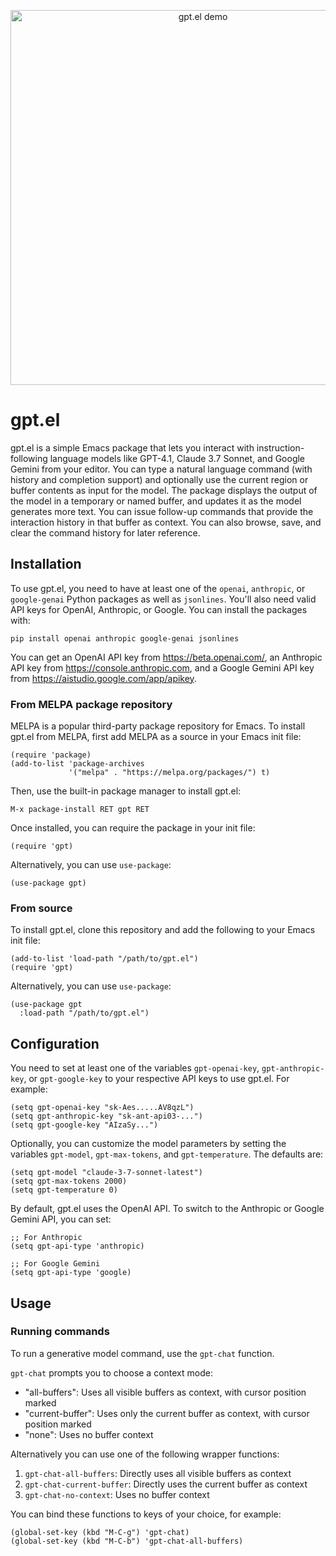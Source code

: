 <p align="center">
  <img src="gpt.gif" alt="gpt.el demo" width="600"/>
</p>

# gpt.el

gpt.el is a simple Emacs package that lets you interact with instruction-following language models like GPT-4.1, Claude 3.7 Sonnet, and Google Gemini from your editor. You can type a natural language command (with history and completion support) and optionally use the current region or buffer contents as input for the model. The package displays the output of the model in a temporary or named buffer, and updates it as the model generates more text. You can issue follow-up commands that provide the interaction history in that buffer as context. You can also browse, save, and clear the command history for later reference.

## Installation

To use gpt.el, you need to have at least one of the `openai`, `anthropic`, or `google-genai` Python packages as well as `jsonlines`. You'll also need valid API keys for OpenAI, Anthropic, or Google. You can install the packages with:

```
pip install openai anthropic google-genai jsonlines
```

You can get an OpenAI API key from https://beta.openai.com/, an Anthropic API key from https://console.anthropic.com, and a Google Gemini API key from https://aistudio.google.com/app/apikey.

### From MELPA package repository

MELPA is a popular third-party package repository for Emacs. To install gpt.el from MELPA, first add MELPA as a source in your Emacs init file:

```elisp
(require 'package)
(add-to-list 'package-archives
             '("melpa" . "https://melpa.org/packages/") t)
```

Then, use the built-in package manager to install gpt.el:

```
M-x package-install RET gpt RET
```

Once installed, you can require the package in your init file:

```elisp
(require 'gpt)
```

Alternatively, you can use `use-package`:

```elisp
(use-package gpt)
```

### From source

To install gpt.el, clone this repository and add the following to your Emacs init file:

```elisp
(add-to-list 'load-path "/path/to/gpt.el")
(require 'gpt)
```

Alternatively, you can use `use-package`:

```elisp
(use-package gpt
  :load-path "/path/to/gpt.el")
```

## Configuration

You need to set at least one of the variables `gpt-openai-key`, `gpt-anthropic-key`, or `gpt-google-key` to your respective API keys to use gpt.el. For example:

```elisp
(setq gpt-openai-key "sk-Aes.....AV8qzL")
(setq gpt-anthropic-key "sk-ant-api03-...")
(setq gpt-google-key "AIzaSy...")
```

Optionally, you can customize the model parameters by setting the variables `gpt-model`, `gpt-max-tokens`, and `gpt-temperature`. The defaults are:

```elisp
(setq gpt-model "claude-3-7-sonnet-latest")
(setq gpt-max-tokens 2000)
(setq gpt-temperature 0)
```

By default, gpt.el uses the OpenAI API. To switch to the Anthropic or Google Gemini API, you can set:

```elisp
;; For Anthropic
(setq gpt-api-type 'anthropic)

;; For Google Gemini
(setq gpt-api-type 'google)
```

## Usage

### Running commands

To run a generative model command, use the `gpt-chat` function.

`gpt-chat` prompts you to choose a context mode:

- "all-buffers": Uses all visible buffers as context, with cursor position marked
- "current-buffer": Uses only the current buffer as context, with cursor position marked
- "none": Uses no buffer context

Alternatively you can use one of the following wrapper functions:

1. `gpt-chat-all-buffers`: Directly uses all visible buffers as context
2. `gpt-chat-current-buffer`: Directly uses the current buffer as context
3. `gpt-chat-no-context`: Uses no buffer context

You can bind these functions to keys of your choice, for example:

```elisp
(global-set-key (kbd "M-C-g") 'gpt-chat)
(global-set-key (kbd "M-C-b") 'gpt-chat-all-buffers)
```
